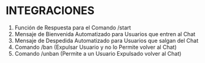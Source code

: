# INTEGRACIONES

1. Función de Respuesta para el Comando /start
2. Mensaje de Bienvenida Automatizado para Usuarios que entren al Chat
3. Mensaje de Despedida Automatizado para Usuarios que salgan del Chat
4. Comando /ban (Expulsar Usuario y no lo Permite volver al Chat)
5. Comando /unban (Permite a un Usuario Expulsado volver al Chat)
